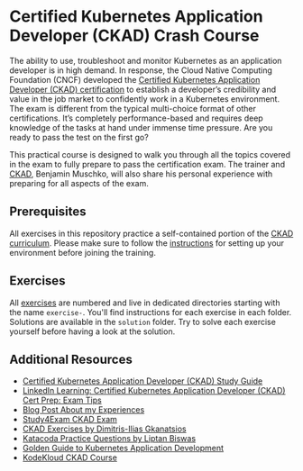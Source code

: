# Certified Kubernetes Application Developer (CKAD) Crash Course

The ability to use, troubleshoot and monitor Kubernetes as an application developer is in high demand. In response, the Cloud Native Computing Foundation (CNCF) developed the [Certified Kubernetes Application Developer (CKAD) certification](https://www.cncf.io/certification/ckad/) to establish a developer’s credibility and value in the job market to confidently work in a Kubernetes environment. The exam is different from the typical multi-choice format of other certifications. It’s completely performance-based and requires deep knowledge of the tasks at hand under immense time pressure. Are you ready to pass the test on the first go?

This practical course is designed to walk you through all the topics covered in the exam to fully prepare to pass the certification exam. The trainer and [CKAD](https://www.youracclaim.com/badges/027f5e55-5e7d-4113-bd62-9414fb09c277), Benjamin Muschko, will also share his personal experience with preparing for all aspects of the exam.

## Prerequisites

All exercises in this repository practice a self-contained portion of the [CKAD curriculum](https://github.com/cncf/curriculum). Please make sure to follow the [instructions](./prerequisites/instructions.md) for setting up your environment before joining the training.

## Exercises

All [exercises](./exercises) are numbered and live in dedicated directories starting with the name `exercise-`. You'll find instructions for each exercise in each folder. Solutions are available in the `solution` folder. Try to solve each exercise yourself before having a look at the solution.

## Additional Resources

* [Certified Kubernetes Application Developer (CKAD) Study Guide](https://learning.oreilly.com/library/view/certified-kubernetes-application/9781492083726/)
* [LinkedIn Learning: Certified Kubernetes Application Developer (CKAD) Cert Prep: Exam Tips](https://www.linkedin.com/learning/certified-kubernetes-application-developer-ckad-cert-prep-exam-tips)
* [Blog Post About my Experiences](https://bmuschko.com/blog/ckad-prep/)
* [Study4Exam CKAD Exam](https://www.study4exam.com/linux-foundation/info/ckad)
* [CKAD Exercises by Dimitris-Ilias Gkanatsios](https://github.com/dgkanatsios/CKAD-exercises)
* [Katacoda Practice Questions by Liptan Biswas](https://dev.to/liptanbiswas/ckad-practice-questions-4mpn)
* [Golden Guide to Kubernetes Application Development](https://matthewpalmer.net/kubernetes-app-developer)
* [KodeKloud CKAD Course](https://kodekloud.com/p/kubernetes-certification-course)
